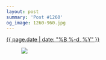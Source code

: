 ```yaml
---
layout: post
summary: 'Post #1260'
og_image: 1260-960.jpg
---
```


<div class="post">
 <time>
  <a href="/1260">
   {{ page.date | date: "%B %-d, %Y" }}
  </a>
 </time>
 <a href="/1260">
  <figure data-taken="1/3/2021">
   <img sizes="(min-width: 700px) 50vw, calc(100vw - 2rem)" src="{{ site.assets_url }}/1260-480.jpg" srcset="{{ site.assets_url }}/1260-240.jpg 240w, {{ site.assets_url }}/1260-480.jpg 480w, {{ site.assets_url }}/1260-720.jpg 720w, {{ site.assets_url }}/1260-960.jpg 960w"/>
  </figure>
 </a>
</div>
